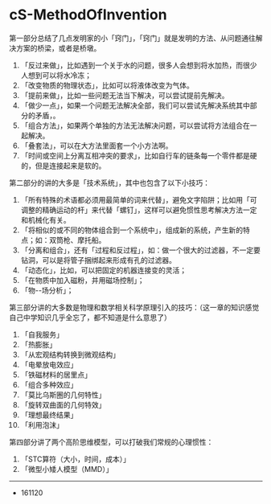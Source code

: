 # cS-MethodOfInvention



第一部分总结了几点发明家的小「窍门」，「窍门」就是发明的方法、从问题通往解决方案的桥梁，或者是桥墩。

1. 「反过来做」，比如遇到一个关于水的问题，很多人会想到将水加热，而很少人想到可以将水冷冻；
2. 「改变物质的物理状态」，比如可以将液体改变为气体。
3. 「提前来做」，比如一些问题无法当下解决，可以尝试提前先解决。
4. 「做少一点」，如果一个问题无法解决全部，我们可以尝试先解决系统其中部分的矛盾，。
5. 「组合方法」，如果两个单独的方法无法解决问题，可以尝试将方法组合在一起解决。
6. 「叠套法」，可以在大方法里面套一个小方法啊。
7. 「时间或空间上分离互相冲突的要求」，比如自行车的链条每一个零件都是硬的，但是连接起来是软的。

第二部分的讲的大多是「技术系统」，其中也包含了以下小技巧：


1. 「所有特殊的术语都必须用最简单的词来代替」，避免文字陷阱；比如用「可调整的精确运动的杆」来代替「螺钉」，这样可以避免惯性思考解决方法一定和机械化有关。
2. 「将相似的或不同的物体组合到一个系统中」，组成新的系统，产生新的特点；如：双筒枪、摩托船。
3. 「分离和组合」，还有「过程和反过程」，如：做一个很大的过滤器，不一定要钻洞，可以是将管子捆绑起来形成有孔的过滤器。
4. 「动态化」，比如，可以把固定的机器连接变的灵活；
5. 「在物质中加入磁粉，并用磁场控制」；
6. 「物--场分析」；

第三部分讲的大多数是物理和数学相关科学原理引入的技巧：（这一章的知识感觉自己中学知识几乎全忘了，都不知道是什么意思了）

1. 「自我服务」
2. 「热膨胀」
3. 「从宏观结构转换到微观结构」
4. 「电晕放电效应」
5. 「铁磁材料的居里点」
6. 「组合多种效应」
7. 「莫比乌斯圈的几何特性」
8. 「旋转双曲面的几何特效」
9. 「理想最终结果」
10. 「利用泡沫」

第四部分讲了两个高阶思维模型，可以打破我们常规的心理惯性：

1. 「STC算符（大小，时间，成本）」
2. 「微型小矮人模型（MMD）」

---

- 161120